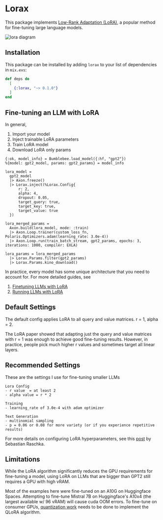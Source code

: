 # Lorax

This package implements [Low-Rank Adaptation (LoRA)](https://arxiv.org/abs/2106.09685), a popular method for fine-tuning large language models.

![lora diagram](https://raw.githubusercontent.com/spawnfest/lorax/main/diagram.png)

## Installation

This package can be installed by adding `lorax` to your list of dependencies in `mix.exs`:

```elixir
def deps do
  [
    {:lorax, "~> 0.1.0"}
  ]
end
```

## Fine-tuning an LLM with LoRA

In general,

1. Import your model
2. Inject trainable LoRA parameters
3. Train LoRA model
4. Download LoRA only params

```
{:ok, model_info} = Bumblebee.load_model({:hf, "gpt2"})
%{model: gpt2_model, params: gpt2_params} = model_info

lora_model =
  gpt2_model
  |> Axon.freeze()
  |> Lorax.inject(%Lorax.Config{
      r: 2,
      alpha: 4,
      dropout: 0.05,
      target_query: true,
      target_key: true,
      target_value: true
  })

lora_merged_params =
  Axon.build(lora_model, mode: :train)
  |> Axon.Loop.trainer(custom_loss_fn, Polaris.Optimizers.adam(learning_rate: 3.0e-4))
  |> Axon.Loop.run(train_batch_stream, gpt2_params, epochs: 3, iterations: 1000, compiler: EXLA)

lora_params = lora_merged_params
  |> Lorax.Params.filter(gpt2_params)
  |> Lorax.Params.kino_download()
```

In practice, every model has some unique architecture that you need to account for.
For more detailed guides, see

1. [Finetuning LLMs with LoRA](finetuning_gpt_with_lora.livemd)
2. [Running LLMs with LoRA](running_gpt_with_lora.livemd)

## Default Settings

The default config applies LoRA to all query and value matrices. r = 1, alpha = 2.

The LoRA paper showed that adapting just the query and value matrices with r = 1 was enough to achieve good fine-tuning results. However, in practice, people pick much higher r values and sometimes target all linear layers. 

## Recommended Settings
These are the settings I use for fine-tuning smaller LLMs 

```
Lora Config
- r value  = at least 2
- alpha value = r * 2

Training
- learning_rate of 3.0e-4 with adam optimizer

Text Generation
- multinomial sampling
- p = 0.06 or 0.08 for more variety (or if you experience repetitive results)
```

For more details on configuring LoRA hyperparameters, see this [post](https://lightning.ai/pages/community/lora-insights/) by Sebastian Raschka.

## Limitations

While the LoRA algorithm significantly reduces the GPU requirements for fine-tuning a model, using LoRA on LLMs that are bigger than GPT2 still requires a GPU with high vRAM.

Most of the examples here were fine-tuned on an A10G on Huggingface Spaces. Attempting to fine-tune Mistral 7B on Huggingface's A10x4 (the largest available w/ 96 vRAM) will cause cuda OOM errors. To fine-tune on consumer GPUs, [quantization work](https://github.com/elixir-nx/axon/issues/100) needs to be done to implement the QLoRA algorithm.
